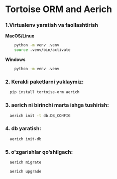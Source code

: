# Tortoise ORM and Aerich 
### 1.Virtualenv yaratish va faollashtirish

**MacOS/Linux**
```bash
    python -m venv .venv
    source .venv/bin/activate
```
**Windows**
```bash
    python -m venv .venv
```

### 2. Kerakli paketlarni yuklaymiz:
```bash
  pip install tortoise-orm aerich
```

### 3. aerich ni birinchi marta ishga tushirish:
```bash
  aerich init -t db.DB_CONFIG
```

### 4. db yaratish:
```bash
  aerich init-db
```

### 5. o'zgarishlar qo‘shilgach:
```bash
  aerich migrate
```
```bash
  aerich upgrade
```